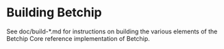 Building Betchip
================

See doc/build-*.md for instructions on building the various
elements of the Betchip Core reference implementation of Betchip.
